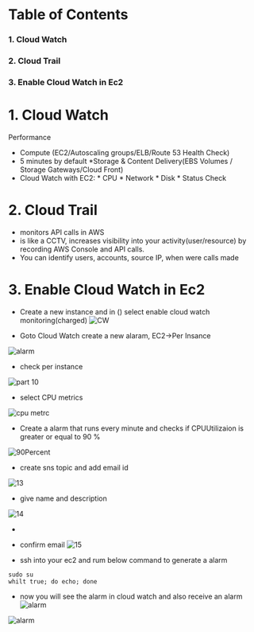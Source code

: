 # Table of Contents
### 1. Cloud Watch
### 2. Cloud Trail
### 3. Enable Cloud Watch in Ec2

#  1. Cloud Watch
   Performance
   * Compute (EC2/Autoscaling groups/ELB/Route 53 Health Check)
   * 5 minutes by default
   *Storage & Content Delivery(EBS Volumes / Storage Gateways/Cloud Front)
   * Cloud Watch with EC2:
    * CPU
    * Network
    * Disk
    * Status Check
 
 # 2. Cloud Trail
   * monitors API calls in AWS
   * is like a CCTV, increases visibility into your activity(user/resource) by recording AWS Console and API calls.
   * You can identify users, accounts, source IP, when were calls made 
   
  # 3. Enable Cloud Watch in Ec2
   * Create a new instance and in () select enable cloud watch monitoring(charged)
   ![CW](https://github.com/jawad1989/aws-solution-architect/blob/master/CloudWatch/images/8%20-%20Cloud%20Watch.PNG)
   
   * Goto Cloud Watch create a new alaram, EC2->Per Insance
   
   ![alarm](https://github.com/jawad1989/aws-solution-architect/blob/master/CloudWatch/images/9%20-Create%20Alarm%20-Step1.PNG)
   
   * check per instance
   
   ![part 10](https://github.com/jawad1989/aws-solution-architect/blob/master/CloudWatch/images/10%20-%20Per%20Instance%20Metric.PNG)
   
   * select CPU metrics
   
   ![cpu metrc](https://github.com/jawad1989/aws-solution-architect/blob/master/CloudWatch/images/11%20-%20cpu%20metrics.PNG)
   
   
   * Create a alarm that runs every minute and checks if CPUUtilizaion is greater or equal to 90 %
   
   ![90Percent](https://github.com/jawad1989/aws-solution-architect/blob/master/CloudWatch/images/12%20-%2090%20percent%20alarm.PNG)
   
   * create sns topic and add email id
   
   ![13](https://github.com/jawad1989/aws-solution-architect/blob/master/CloudWatch/images/13%20-Set%20notification.PNG)
   
   * give name and description
   
   ![14](https://github.com/jawad1989/aws-solution-architect/blob/master/CloudWatch/images/14%20-%20name%20and%20desc.PNG)
   
   * 
   
   * confirm email
   ![15](https://github.com/jawad1989/aws-solution-architect/blob/master/CloudWatch/images/15%20-%20email%20confirmation.PNG)
   
   * ssh into your ec2 and rum below command to generate a alarm
   ```
   sudo su
   whilt true; do echo; done
   ```
   * now you will see the alarm in cloud watch and also receive an alarm
   ![alarm](https://github.com/jawad1989/aws-solution-architect/blob/master/CloudWatch/images/16%20-%20alarm%20in%20dashboard.PNG)
   
   ![alarm](https://github.com/jawad1989/aws-solution-architect/blob/master/CloudWatch/images/17-%20alarm%20email.PNG)
